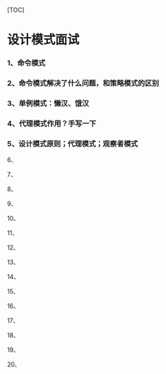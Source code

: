 [TOC]

# 设计模式面试

### 1、命令模式

### 2、命令模式解决了什么问题，和策略模式的区别

### 3、单例模式：懒汉、饿汉

### 4、代理模式作用？手写一下

### 5、设计模式原则；代理模式；观察者模式

6、

7、

8、

9、

10、

11、

12、

13、

14、

15、

16、

17、

18、

19、

20、